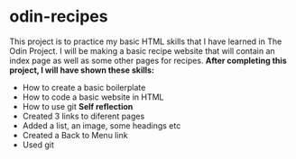 # odin-recipes
This project is to practice my basic HTML skills that I have learned in The Odin Project. I will be making a basic recipe website that will contain an index page as well as some other pages for recipes.
**After completing this project, I will have shown these skills:**
* How to create a basic boilerplate
* How to code a basic website in HTML
* How to use git
**Self reflection**
* Created 3 links to diferent pages
* Added a list, an image, some headings etc
* Created a Back to Menu link
* Used git 

